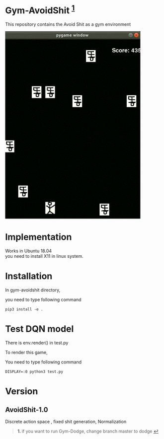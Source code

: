 
# Gym-AvoidShit <sup id="a1">[1](#footnote1)</sup>
This repository contains the Avoid Shit as a gym environment

![alt text](gym-avoidshit.gif "render example")

# Implementation
Works in Ubuntu 18.04  
you need to install X11 in linux system.
# Installation
In gym-avoidshit directory,

you need to type following command

```
pip3 install -e .
```

# Test DQN model

There is env.render() in test.py

To render this game,

You need to type following command
```
DISPLAY=:0 python3 test.py
```





# Version

## AvoidShit-1.0
Discrete action space , fixed shit generation, Normalization


><b id="footnote1">1. </b> if you want to run Gym-Dodge, change branch master to dodge [↩](#a1)

